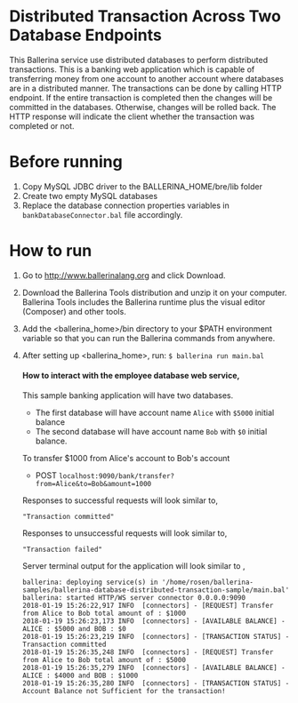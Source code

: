 # Distributed Transaction Across Two Database Endpoints
This Ballerina service use distributed databases to perform distributed transactions. This is a banking web application 
which is capable of transferring money from one account to another account where databases are in a distributed manner.
The transactions can be done by calling HTTP endpoint. If the entire transaction is completed then the changes will be 
committed in the databases. Otherwise, changes will be rolled back. The HTTP response will indicate the client whether 
the transaction was completed or not.

# Before running
1) Copy MySQL JDBC driver to the BALLERINA_HOME/bre/lib folder
2) Create two empty MySQL databases
3) Replace the database connection properties variables in `bankDatabaseConnector.bal` file accordingly. 
# How to run
1) Go to http://www.ballerinalang.org and click Download.
2) Download the Ballerina Tools distribution and unzip it on your computer. Ballerina Tools includes the 
Ballerina runtime plus
the visual editor (Composer) and other tools.
3) Add the <ballerina_home>/bin directory to your $PATH environment variable so that you can run the Ballerina
 commands from anywhere.
4) After setting up <ballerina_home>, run: `$ ballerina run main.bal`
   #### How to interact with the employee database web service, 
   This sample banking application will have two databases.
    * The first database will have account name `Alice` with `$5000` initial balance
    * The second database will have account name `Bob` with `$0` initial balance.
   
   To transfer $1000 from Alice's account to Bob's account
    * POST `localhost:9090/bank/transfer?from=Alice&to=Bob&amount=1000`

   Responses to successful requests will look similar to, 
    ```
    "Transaction committed"
    ``` 
    
   Responses to unsuccessful requests will look similar to,
    ```
    "Transaction failed"
    ```

   Server terminal output for the application will look similar to , 

    ```
    ballerina: deploying service(s) in '/home/rosen/ballerina-samples/ballerina-database-distributed-transaction-sample/main.bal'
    ballerina: started HTTP/WS server connector 0.0.0.0:9090
    2018-01-19 15:26:22,917 INFO  [connectors] - [REQUEST] Transfer from Alice to Bob total amount of : $1000 
    2018-01-19 15:26:23,173 INFO  [connectors] - [AVAILABLE BALANCE] - ALICE : $5000 and BOB : $0 
    2018-01-19 15:26:23,219 INFO  [connectors] - [TRANSACTION STATUS] - Transaction committed 
    2018-01-19 15:26:35,248 INFO  [connectors] - [REQUEST] Transfer from Alice to Bob total amount of : $5000 
    2018-01-19 15:26:35,279 INFO  [connectors] - [AVAILABLE BALANCE] - ALICE : $4000 and BOB : $1000 
    2018-01-19 15:26:35,280 INFO  [connectors] - [TRANSACTION STATUS] - Account Balance not Sufficient for the transaction! 
    ```

